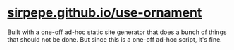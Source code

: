 # [sirpepe.github.io/use-ornament](https://sirpepe.github.io/use-ornament/)

Built with a one-off ad-hoc static site generator that does a bunch of things
that should not be done. But since this is a one-off ad-hoc script, it's fine.
